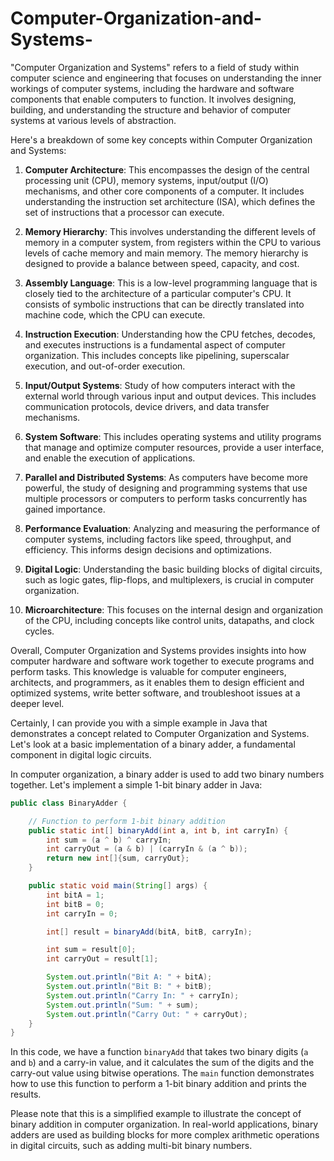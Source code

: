 # Computer-Organization-and-Systems-
"Computer Organization and Systems" refers to a field of study within computer science and engineering that focuses on understanding the inner workings of computer systems, including the hardware and software components that enable computers to function. It involves designing, building, and understanding the structure and behavior of computer systems at various levels of abstraction.

Here's a breakdown of some key concepts within Computer Organization and Systems:

1. **Computer Architecture**: This encompasses the design of the central processing unit (CPU), memory systems, input/output (I/O) mechanisms, and other core components of a computer. It includes understanding the instruction set architecture (ISA), which defines the set of instructions that a processor can execute.

2. **Memory Hierarchy**: This involves understanding the different levels of memory in a computer system, from registers within the CPU to various levels of cache memory and main memory. The memory hierarchy is designed to provide a balance between speed, capacity, and cost.

3. **Assembly Language**: This is a low-level programming language that is closely tied to the architecture of a particular computer's CPU. It consists of symbolic instructions that can be directly translated into machine code, which the CPU can execute.

4. **Instruction Execution**: Understanding how the CPU fetches, decodes, and executes instructions is a fundamental aspect of computer organization. This includes concepts like pipelining, superscalar execution, and out-of-order execution.

5. **Input/Output Systems**: Study of how computers interact with the external world through various input and output devices. This includes communication protocols, device drivers, and data transfer mechanisms.

6. **System Software**: This includes operating systems and utility programs that manage and optimize computer resources, provide a user interface, and enable the execution of applications.

7. **Parallel and Distributed Systems**: As computers have become more powerful, the study of designing and programming systems that use multiple processors or computers to perform tasks concurrently has gained importance.

8. **Performance Evaluation**: Analyzing and measuring the performance of computer systems, including factors like speed, throughput, and efficiency. This informs design decisions and optimizations.

9. **Digital Logic**: Understanding the basic building blocks of digital circuits, such as logic gates, flip-flops, and multiplexers, is crucial in computer organization.

10. **Microarchitecture**: This focuses on the internal design and organization of the CPU, including concepts like control units, datapaths, and clock cycles.

Overall, Computer Organization and Systems provides insights into how computer hardware and software work together to execute programs and perform tasks. This knowledge is valuable for computer engineers, architects, and programmers, as it enables them to design efficient and optimized systems, write better software, and troubleshoot issues at a deeper level.

Certainly, I can provide you with a simple example in Java that demonstrates a concept related to Computer Organization and Systems. Let's look at a basic implementation of a binary adder, a fundamental component in digital logic circuits.

In computer organization, a binary adder is used to add two binary numbers together. Let's implement a simple 1-bit binary adder in Java:

```java
public class BinaryAdder {

    // Function to perform 1-bit binary addition
    public static int[] binaryAdd(int a, int b, int carryIn) {
        int sum = (a ^ b) ^ carryIn;
        int carryOut = (a & b) | (carryIn & (a ^ b));
        return new int[]{sum, carryOut};
    }

    public static void main(String[] args) {
        int bitA = 1;
        int bitB = 0;
        int carryIn = 0;

        int[] result = binaryAdd(bitA, bitB, carryIn);

        int sum = result[0];
        int carryOut = result[1];

        System.out.println("Bit A: " + bitA);
        System.out.println("Bit B: " + bitB);
        System.out.println("Carry In: " + carryIn);
        System.out.println("Sum: " + sum);
        System.out.println("Carry Out: " + carryOut);
    }
}
```

In this code, we have a function `binaryAdd` that takes two binary digits (`a` and `b`) and a carry-in value, and it calculates the sum of the digits and the carry-out value using bitwise operations. The `main` function demonstrates how to use this function to perform a 1-bit binary addition and prints the results.

Please note that this is a simplified example to illustrate the concept of binary addition in computer organization. In real-world applications, binary adders are used as building blocks for more complex arithmetic operations in digital circuits, such as adding multi-bit binary numbers.





























